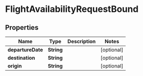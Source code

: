# FlightAvailabilityRequestBound

## Properties
Name | Type | Description | Notes
------------ | ------------- | ------------- | -------------
**departureDate** | **String** |  |  [optional]
**destination** | **String** |  |  [optional]
**origin** | **String** |  |  [optional]
